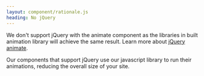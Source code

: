 ```yaml
---
layout: component/rationale.js
heading: No jQuery
---
```


We don't support jQuery with the animate component as the libraries in built animation library will achieve the same result. Learn more about [jQuery animate](https://api.jquery.com/animate/).

Our components that support jQuery use our javascript library to run their animations, reducing the overall size of your site.

